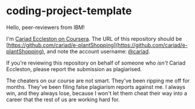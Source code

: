 # coding-project-template

Hello, peer-reviewers from IBM!

I'm [Cariad Eccleston on Coursera](https://www.coursera.org/learner/cariad). The URL of this repository should be [https://github.com/cariad/e-plantShopping](https://github.com/cariad/e-plantShopping), and note the account username: [@cariad](https://github.com/cariad).

If you're reviewing this repository on behalf of someone who _isn't_ Cariad Eccleston, please report the submission as plagiarised.

The cheaters on our course are not smart. They've been ripping me off for months. They've been filing false plagiarism reports against me. I always win, and they always lose, because I won't let them cheat their way into a career that the rest of us are working hard for.
